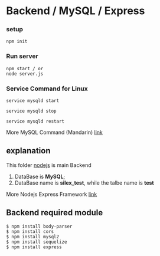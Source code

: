 # Backend / MySQL / Express

### setup
```
npm init
```

### Run server
```
npm start / or
node server.js
```
### Service Command for Linux
```
service mysqld start
```
```
service mysqld stop
```
```
service mysqld restart
```
More MySQL Command (Mandarin) [link](http://note.drx.tw/2012/12/mysql-syntax.html)


## explanation

This folder [nodejs](https://grokonez.com/frontend/vue-js/vue-js-nodejs-express-restapis-sequelize-orm-mysql-crud-example) is main Backend

1. DataBase is **MySQL**;
2. DataBase name is **silex_test**, while the talbe name is **test**

More Nodejs Express Framework [link](https://www.tutorialspoint.com/nodejs/nodejs_express_framework.htm) 





## Backend required module
```
$ npm install body-parser
$ npm install cors
$ npm install mysql2
$ npm install sequelize
$ npm install express
```